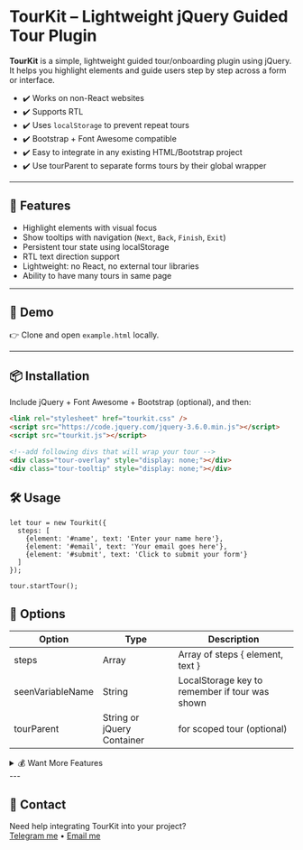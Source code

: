 # TourKit – Lightweight jQuery Guided Tour Plugin

**TourKit** is a simple, lightweight guided tour/onboarding plugin using jQuery. It helps you highlight elements and guide users step by step across a form or interface.


- ✔️ Works on non-React websites
- ✔️ Supports RTL
- ✔️ Uses `localStorage` to prevent repeat tours
- ✔️ Bootstrap + Font Awesome compatible
- ✔️ Easy to integrate in any existing HTML/Bootstrap project
- ✔️ Use tourParent to separate forms tours by their global wrapper

---

## 🚀 Features

- Highlight elements with visual focus
- Show tooltips with navigation (`Next`, `Back`, `Finish`, `Exit`)
- Persistent tour state using localStorage
- RTL text direction support
- Lightweight: no React, no external tour libraries
- Ability to have many tours in same page
---

## 🧪 Demo

👉 Clone and open `example.html` locally.

---

## 📦 Installation

Include jQuery + Font Awesome + Bootstrap (optional), and then:

```html
<link rel="stylesheet" href="tourkit.css" />
<script src="https://code.jquery.com/jquery-3.6.0.min.js"></script>
<script src="tourkit.js"></script>

<!--add following divs that will wrap your tour -->
<div class="tour-overlay" style="display: none;"></div>
<div class="tour-tooltip" style="display: none;"></div>
```

## 🛠️ Usage 

```
let tour = new Tourkit({
  steps: [
    {element: '#name', text: 'Enter your name here'},
    {element: '#email', text: 'Your email goes here'},
    {element: '#submit', text: 'Click to submit your form'}
  ]
});

tour.startTour();
```

## 🧩 Options

| Option | Type	 | Description |
|--------|------ |-------------|
| steps	 | Array | Array of steps  { element, text } |
| seenVariableName | String	| LocalStorage key to remember if tour was shown |
| tourParent | String or jQuery	Container | for scoped tour (optional)

<details>
<summary>💰 Want More Features</summary>

A **Pro version** is coming soon with:
- Auto-step detection (`data-tour` attributes)
- Better mobile layout & responsiveness
- Support for resuming or skipping steps
- Multiple themes & visual configurator

Support its development and get early access at [BuyMeACoffee - available soon](#) or [Gumroad - available soon](#) ☕️

</details>
---

## 📳 Contact

Need help integrating TourKit into your project?  
[Telegram me](https://t.me/advanced_developer) • [Email me](mailto:advanced-developer@hotmail.com)
